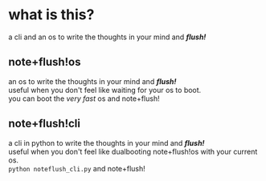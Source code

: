 # what is this?
a cli and an os to write the thoughts in your mind and ___flush!___
## note+flush!os
an os to write the thoughts in your mind and ___flush!___  
useful when you don't feel like waiting for your os to boot.  
you can boot the _very fast_ os and note+flush!
## note+flush!cli
a cli in python to write the thoughts in your mind and ___flush!___  
useful when you don't feel like dualbooting note+flush!os with your current os.  
`python noteflush_cli.py` and note+flush!
